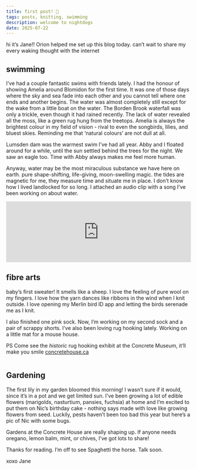 ```yaml
---
title: first post! 🐠
tags: posts, knitting, swimming
description: welcome to nightdogs
date: 2025-07-22
---
```

hi it’s Jane!! Orion helped me set up this blog today. can’t wait to share my every waking thought with the internet

## swimming
I’ve had a couple fantastic swims with friends lately. I had the honour of showing Amelia around Blomidon for the first time. It was one of those days where the sky and sea fade into each other and you cannot tell where one ends and another begins. The water was almost completely still except for the wake from a little boat on the water. The Borden Brook waterfall was only a trickle, even though it had rained recently. The lack of water revealed all the moss, like a green rug hung from the treetops. Amelia is always the brightest colour in my field of vision - rival to even the songbirds, lilies, and bluest skies. Reminding me that ‘natural colours’ are not dull at all.

Lumsden dam was the warmest swim I’ve had all year. Abby and I floated around for a while, until the sun settled behind the trees for the night. We saw an eagle too. Time with Abby always makes me feel more human. 

Anyway, water may be the most miraculous substance we have here on earth. pure shape-shifting, life-giving, moon-swelling magic. the tides are magnetic for me, they measure time and situate me in place. I don’t know how I lived landlocked for so long. I attached an audio clip with a song I’ve been working on about water.

<div style="display: flex; gap: 1rem; flex-wrap: wrap;">
  <div>
    <a data-pin-do="embedPin" href="https://ca.pinterest.com/pin/602778731414961379/"></a>
  </div>
  <div>
    <a data-pin-do="embedPin" href="https://ca.pinterest.com/pin/602778731414961374/"></a>
  </div>
  <div>
    <a data-pin-do="embedPin" href="https://ca.pinterest.com/pin/602778731414961369/"></a>
  </div>
  <div>
    <a data-pin-do="embedPin" href="https://ca.pinterest.com/pin/602778731414961365/"></a>
  </div>
  <div>
    <a data-pin-do="embedPin" href="https://ca.pinterest.com/pin/602778731414961354/"></a>
  </div>
  <div>
    <a data-pin-do="embedPin" href="https://ca.pinterest.com/pin/602778731414961603/"></a>
  </div>
</div>
<script async defer src="//assets.pinterest.com/js/pinit.js"></script>

<!-- SoundCloud embed -->
<iframe width="100%" height="166" scrolling="no" frameborder="no" allow="autoplay"
  src="https://soundcloud.com/jane-bach-307884092/the-miracle"></iframe>

## fibre arts
baby’s first sweater! It smells like a sheep. I love the feeling of pure wool on my fingers. I love how the yarn dances like ribbons in the wind when I knit outside. I love opening my Merlin bird ID app and letting the birds serenade me as I knit.

I also finished one pink sock. Now, I’m working on my second sock and a pair of scrappy shorts. I’ve also been loving rug hooking lately. Working on a little mat for a mouse house.

PS Come see the *historic* rug hooking exhibit at the Concrete Museum, it’ll make you smile 
[concretehouse.ca](concretehouse.ca)

<div style="display: flex; gap: 1rem; flex-wrap: wrap;">
  <div>
    <a data-pin-do="embedPin" href="https://ca.pinterest.com/pin/602778731414961806/"></a>
  </div>
  <div>
    <a data-pin-do="embedPin" href="https://ca.pinterest.com/pin/602778731414961814/"></a>
  </div>
  <div>
    <a data-pin-do="embedPin" href="https://ca.pinterest.com/pin/602778731414961855/"></a>
  </div>
  <div>
    <a data-pin-do="embedPin" href="https://ca.pinterest.com/pin/602778731414961875/"></a>
  </div>
</div>
<script async defer src="//assets.pinterest.com/js/pinit.js"></script>

## Gardening

The first lily in my garden bloomed this morning! I wasn’t sure if it would, since it’s in a pot and we get limited sun. 
I’ve been growing a lot of edible flowers (marigolds, nasturtium, pansies, fuchsia)   at home and I’m excited to put them on Nic’s birthday cake - nothing says made with love like growing flowers from seed.
Luckily, pests haven’t been too bad this year but here’s a pic of Nic with some bugs.

  <a data-pin-do="embedPin" href="https://ca.pinterest.com/pin/602778731414962011/"></a>

  Gardens at the Concrete House are really shaping up. If anyone needs oregano, lemon balm, mint, or chives, I’ve got lots to share!

Thanks for reading. I’m off to see Spaghetti the horse. Talk soon.

xoxo Jane

